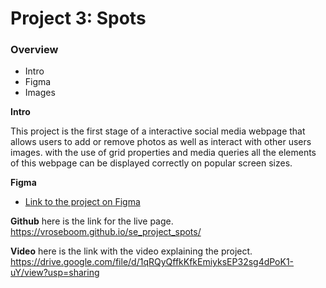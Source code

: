 # Project 3: Spots

### Overview

- Intro
- Figma
- Images

**Intro**

This project is the first stage of a interactive social media webpage that allows users to add or remove photos as well as interact with other users images. with the use of grid properties and media queries all the elements of this webpage can be displayed correctly on popular screen sizes.

**Figma**

- [Link to the project on Figma](https://www.figma.com/file/BBNm2bC3lj8QQMHlnqRsga/Sprint-3-Project-%E2%80%94-Spots?type=design&node-id=2%3A60&mode=design&t=afgNFybdorZO6cQo-1)

**Github**
here is the link for the live page.
https://vroseboom.github.io/se_project_spots/

**Video**
here is the link with the video explaining the project.
https://drive.google.com/file/d/1qRQyQffkKfkEmiyksEP32sg4dPoK1-uY/view?usp=sharing
